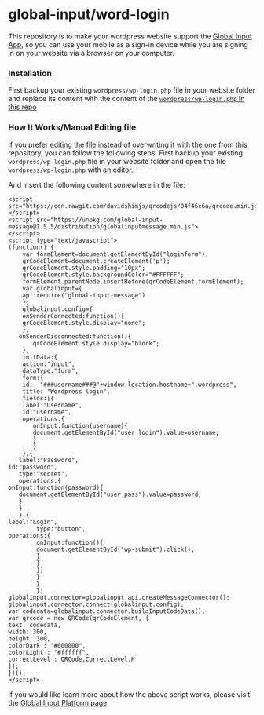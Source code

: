 # global-input/word-login


This repository is to make your wordpress website support the [Global Input App](https://globalinput.co.uk/), so you can use your mobile as a sign-in device while you are signing in on your website via a browser on your computer.

### Installation

First backup your existing ```wordpress/wp-login.php``` file in your website folder and replace its content with the content of the [```wordpress/wp-login.php``` in this repo](https://github.com/global-input/wordpress-login/blob/master/wordpress/wp-login.php)

### How It Works/Manual Editing file
If you prefer editing the file instead of overwriting it with the one from this repository, you can follow the following steps.
First backup your existing ```wordpress/wp-login.php``` file in your website folder and
open the file ```wordpress/wp-login.php``` with an editor.

And insert the following content somewhere in the file:

```
<script src="https://cdn.rawgit.com/davidshimjs/qrcodejs/04f46c6a/qrcode.min.js">
</script>
<script src="https://unpkg.com/global-input-message@1.5.5/distribution/globalinputmessage.min.js">
</script>
<script type="text/javascript">
(function() {
	var formElement=document.getElementById("loginform");
	qrCodeElement=document.createElement('p');
	qrCodeElement.style.padding="10px";
	qrCodeElement.style.backgroundColor="#FFFFFF";
	formElement.parentNode.insertBefore(qrCodeElement,formElement);
	var globalinput={
	api:require("global-input-message")
	};
	globalinput.config={
	onSenderConnected:function(){
	qrCodeElement.style.display="none";
	},
   onSenderDisconnected:function(){
   	   qrCodeElement.style.display="block";
    },
	initData:{
	action:"input",
	dataType:"form",
	form:{
	id:  "###username###@"+window.location.hostname+".wordpress",
	title: "Wordpress login",
	fields:[{
	label:"Username",
	id:"username",
	operations:{
	   onInput:function(username){
	   document.getElementById("user_login").value=username;
	   }
	   }
	},{
   label:"Password",																	   id:"password",
   type:"secret",
   operations:{																							onInput:function(password){
   document.getElementById("user_pass").value=password;
   }
   }
   },{																						    label:"Login",
		type:"button",																		    operations:{
		onInput:function(){
		document.getElementById("wp-submit").click();
		}
		}
		}]
		}
		}
		};
globalinput.connector=globalinput.api.createMessageConnector();
globalinput.connector.connect(globalinput.config);
var codedata=globalinput.connector.buildInputCodeData();
var qrcode = new QRCode(qrCodeElement, {
text: codedata,
width: 300,
height: 300,
colorDark : "#000000",
colorLight : "#ffffff",
correctLevel : QRCode.CorrectLevel.H
});
})();
</script>
```
If you would like learn more about how the above script works, please visit the [Global Input Platform page](https://globalinput.co.uk/global-input-app/platform)
